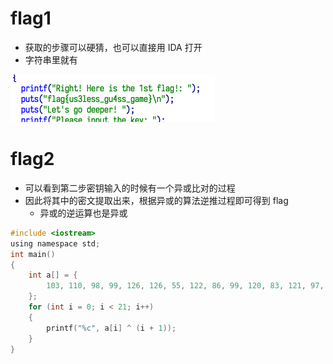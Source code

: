 # flag1

- 获取的步骤可以硬猜，也可以直接用 IDA 打开
- 字符串里就有

![image-20210418141323519](.assets/image-20210418141323519.png)

# flag2

- 可以看到第二步密钥输入的时候有一个异或比对的过程
- 因此将其中的密文提取出来，根据异或的算法逆推过程即可得到 flag
    - 异或的逆运算也是异或

```c
#include <iostream>
using namespace std;
int main()
{
    int a[] = {
        103, 110, 98, 99, 126, 126, 55, 122, 86, 99, 120, 83, 121, 97, 96, 79, 116, 38, 96, 109, 104
    };
    for (int i = 0; i < 21; i++)
    {
        printf("%c", a[i] ^ (i + 1));
    }
}
```

